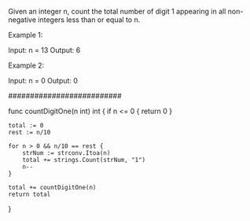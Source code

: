 Given an integer n, count the total number of digit 1 appearing in all non-negative integers less than or equal to n.

Example 1:

Input: n = 13
Output: 6

Example 2:

Input: n = 0
Output: 0

##########################

func countDigitOne(n int) int {
    if n <= 0 {
        return 0
    }
    

    total := 0
    rest := n/10

    for n > 0 && n/10 == rest {
        strNum := strconv.Itoa(n)
        total += strings.Count(strNum, "1")
        n--
    } 

    total += countDigitOne(n)
    return total
}
